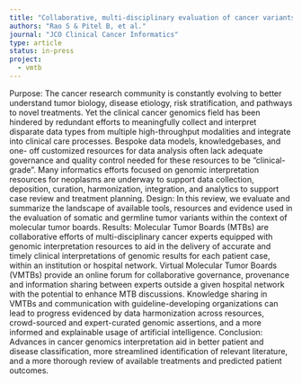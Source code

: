 ```yaml
---
title: "Collaborative, multi-disciplinary evaluation of cancer variants through virtual molecular tumor boards informs local clinical practices"
authors: "Rao S & Pitel B, et al."
journal: "JCO Clinical Cancer Informatics"
type: article
status: in-press
project:
  - vmtb
---
```


Purpose: The cancer research community is constantly evolving to better understand tumor biology, disease etiology, risk stratification, and pathways to novel treatments. Yet the clinical cancer genomics field has been hindered by redundant efforts to meaningfully collect and interpret disparate data types from multiple high-throughput modalities and integrate into clinical care processes. Bespoke data models, knowledgebases, and one- off customized resources for data analysis often lack adequate governance and quality control needed for these resources to be “clinical-grade”. Many informatics efforts focused on genomic interpretation resources for neoplasms are underway to support data collection, deposition, curation, harmonization, integration, and analytics to support case review and treatment planning.
Design: In this review, we evaluate and summarize the landscape of available tools, resources and evidence used in the evaluation of somatic and germline tumor variants within the context of molecular tumor boards.
Results: Molecular Tumor Boards (MTBs) are collaborative efforts of multi-disciplinary cancer experts equipped with genomic interpretation resources to aid in the delivery of accurate and timely clinical interpretations of genomic results for each patient case, within an institution or hospital network. Virtual Molecular Tumor Boards (VMTBs) provide an online forum for collaborative governance, provenance and information sharing between experts outside a given hospital network with the potential to enhance MTB discussions. Knowledge sharing in VMTBs and communication with guideline-developing organizations can lead to progress evidenced by data harmonization across resources, crowd-sourced and expert-curated genomic assertions, and a more informed and explainable usage of artificial intelligence.
Conclusion: Advances in cancer genomics interpretation aid in better patient and disease classification, more streamlined identification of relevant literature, and a more thorough review of available treatments and predicted patient outcomes.